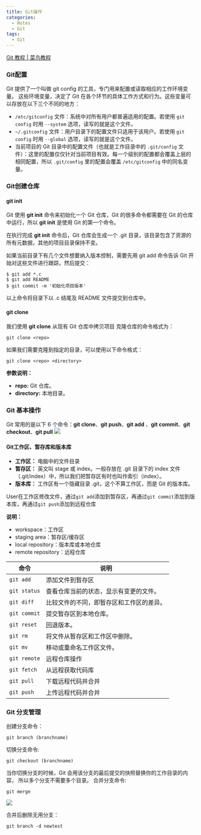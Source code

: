 ```yaml
---
title: Git操作
categories:
  - Notes
  - Git
tags:
  - Git
---
```


[Git 教程 | 菜鸟教程](https://www.runoob.com/git/git-tutorial.html)
### Git配置
Git 提供了一个叫做 git config 的工具，专门用来配置或读取相应的工作环境变量。
这些环境变量，决定了 Git 在各个环节的具体工作方式和行为。这些变量可以存放在以下三个不同的地方：

- `/etc/gitconfig` 文件：系统中对所有用户都普遍适用的配置。若使用 `git config` 时用 `--system` 选项，读写的就是这个文件。
- `~/.gitconfig` 文件：用户目录下的配置文件只适用于该用户。若使用 `git config` 时用 `--global` 选项，读写的就是这个文件。
- 当前项目的 Git 目录中的配置文件（也就是工作目录中的 `.git/config` 文件）：这里的配置仅仅针对当前项目有效。每一个级别的配置都会覆盖上层的相同配置，所以 `.git/config` 里的配置会覆盖 `/etc/gitconfig` 中的同名变量。

### Git创建仓库
#### git init

Git 使用 **git init** 命令来初始化一个 Git 仓库，Git 的很多命令都需要在 Git 的仓库中运行，所以 **git init** 是使用 Git 的第一个命令。

在执行完成 **git init** 命令后，Git 仓库会生成一个 .git 目录，该目录包含了资源的所有元数据，其他的项目目录保持不变。

如果当前目录下有几个文件想要纳入版本控制，需要先用 git add 命令告诉 Git 开始对这些文件进行跟踪，然后提交：

```
$ git add *.c
$ git add README
$ git commit -m '初始化项目版本'
```
以上命令将目录下以 .c 结尾及 README 文件提交到仓库中。

#### git clone

我们使用 **git clone** 从现有 Git 仓库中拷贝项目
克隆仓库的命令格式为：

```
git clone <repo>
```

如果我们需要克隆到指定的目录，可以使用以下命令格式：

```
git clone <repo> <directory>
```

**参数说明：**
- **repo:** Git 仓库。
- **directory:** 本地目录。

### Git 基本操作
Git 常用的是以下 6 个命令：**git clone**、**git push**、**git add** 、**git commit**、**git checkout**、**git pull**
![](https://cdn.jsdelivr.net/gh/zhengyangWang1/image@main/img/20230923234622.png)

#### Git工作区、暂存库和版本库

- **工作区：** 电脑中的文件目录
- **暂存区：** 英文叫 stage 或 index。一般存放在 .git 目录下的 index 文件（.git/index）中，所以我们把暂存区有时也叫作索引（index）。
- **版本库：** 工作区有一个隐藏目录 .git，这个不算工作区，而是 Git 的版本库。

User在工作区修改文件，通过`git add`添加到暂存区，再通过`git commit`添加到版本库，再通过`git push`添加到远程仓库

**说明：**
- workspace：工作区
- staging area：暂存区/缓存区
- local repository：版本库或本地仓库
- remote repository：远程仓库

| 命令         | 说明                                     |
| ------------ | ---------------------------------------- |
| `git add`    | 添加文件到暂存区                         |
| `git status` | 查看仓库当前的状态，显示有变更的文件。   |
| `git diff`   | 比较文件的不同，即暂存区和工作区的差异。 |
| `git commit` | 提交暂存区到本地仓库。                   |
| `git reset`  | 回退版本。                               |
| `git rm`     | 将文件从暂存区和工作区中删除。           |
| `git mv`     | 移动或重命名工作区文件。                 |
| `git remote` | 远程仓库操作                             |
| `git fetch`  | 从远程获取代码库                         |
| `git pull`   | 下载远程代码并合并                       |
| `git push`   | 上传远程代码并合并                       |

### Git 分支管理
创建分支命令：

```
git branch (branchname)
```

切换分支命令:

```
git checkout (branchname)
```

当你切换分支的时候，Git 会用该分支的最后提交的快照替换你的工作目录的内容， 所以多个分支不需要多个目录。
合并分支命令:

```
git merge
```
![](https://cdn.jsdelivr.net/gh/zhengyangWang1/image@main/img/20230923234633.png)

合并后删除无用分支：

```
git branch -d newtest
```

